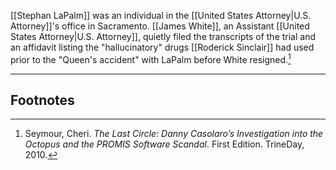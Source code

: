[[Stephan LaPalm]] was an individual in the [[United States Attorney|U.S. Attorney]]'s office in Sacramento. [[James White]], an Assistant [[United States Attorney|U.S. Attorney]], quietly filed the transcripts of the trial and an affidavit listing the "hallucinatory" drugs [[Roderick Sinclair]] had used prior to the "Queen's accident" with LaPalm before White resigned.[^1]

---
## Footnotes

[^1]: Seymour, Cheri. *The Last Circle: Danny Casolaro’s Investigation into the Octopus and the PROMIS Software Scandal*. First Edition. TrineDay, 2010.